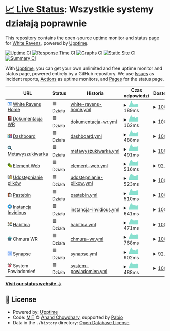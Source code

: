 # [📈 Live Status](https://status.wrservices.link): <!--live status--> **Wszystkie systemy działają poprawnie**

This repository contains the open-source uptime monitor and status page for [White Ravens](https://whiteravens.net), powered by [Upptime](https://github.com/upptime/upptime).

[![Uptime CI](https://github.com/whiteravens20/status.wrservices.link/workflows/Uptime%20CI/badge.svg)](https://github.com/whiteravens20/status.wrservices.link/actions?query=workflow%3A%22Uptime+CI%22)
[![Response Time CI](https://github.com/whiteravens20/status.wrservices.link/workflows/Response%20Time%20CI/badge.svg)](https://github.com/whiteravens20/status.wrservices.link/actions?query=workflow%3A%22Response+Time+CI%22)
[![Graphs CI](https://github.com/whiteravens20/status.wrservices.link/workflows/Graphs%20CI/badge.svg)](https://github.com/whiteravens20/status.wrservices.link/actions?query=workflow%3A%22Graphs+CI%22)
[![Static Site CI](https://github.com/whiteravens20/status.wrservices.link/workflows/Static%20Site%20CI/badge.svg)](https://github.com/whiteravens20/status.wrservices.link/actions?query=workflow%3A%22Static+Site+CI%22)
[![Summary CI](https://github.com/whiteravens20/status.wrservices.link/workflows/Summary%20CI/badge.svg)](https://github.com/whiteravens20/status.wrservices.link/actions?query=workflow%3A%22Summary+CI%22)

With [Upptime](https://upptime.js.org), you can get your own unlimited and free uptime monitor and status page, powered entirely by a GitHub repository. We use [Issues](https://github.com/whiteravens20/status.wrservices.link/issues) as incident reports, [Actions](https://github.com/whiteravens20/status.wrservices.link/actions) as uptime monitors, and [Pages](https://status.wrservices.link) for the status page.

<!--start: status pages-->
<!-- This summary is generated by Upptime (https://github.com/upptime/upptime) -->
<!-- Do not edit this manually, your changes will be overwritten -->
<!-- prettier-ignore -->
| URL | Status | Historia | Czas odpowiedzi | Dostępność |
| --- | ------ | ------- | ------------- | ------ |
| <img alt="" src="https://raw.githubusercontent.com/whiteravens20/services-images/refs/heads/main/full-assets/homepage/favicon-96x96.png" height="13"> [White Ravens Home](https://whiteravens.net) | 🟩 Działa | [white-ravens-home.yml](https://github.com/whiteravens20/status.wrservices.link/commits/HEAD/history/white-ravens-home.yml) | <details><summary><img alt="Wykres czasu odpowiedzi" src="./graphs/white-ravens-home/response-time-week.png" height="20"> 189ms</summary><br><a href="https://status.wrservices.link/history/white-ravens-home"><img alt="Czas odpowiedzi 201" src="https://img.shields.io/endpoint?url=https%3A%2F%2Fraw.githubusercontent.com%2Fwhiteravens20%2Fstatus.wrservices.link%2FHEAD%2Fapi%2Fwhite-ravens-home%2Fresponse-time.json"></a><br><a href="https://status.wrservices.link/history/white-ravens-home"><img alt="Czas odpowiedzi (24h) 144" src="https://img.shields.io/endpoint?url=https%3A%2F%2Fraw.githubusercontent.com%2Fwhiteravens20%2Fstatus.wrservices.link%2FHEAD%2Fapi%2Fwhite-ravens-home%2Fresponse-time-day.json"></a><br><a href="https://status.wrservices.link/history/white-ravens-home"><img alt="Czas odpowiedzi (7 dni) 189" src="https://img.shields.io/endpoint?url=https%3A%2F%2Fraw.githubusercontent.com%2Fwhiteravens20%2Fstatus.wrservices.link%2FHEAD%2Fapi%2Fwhite-ravens-home%2Fresponse-time-week.json"></a><br><a href="https://status.wrservices.link/history/white-ravens-home"><img alt="Czas odpowiedzi (30 dni) 186" src="https://img.shields.io/endpoint?url=https%3A%2F%2Fraw.githubusercontent.com%2Fwhiteravens20%2Fstatus.wrservices.link%2FHEAD%2Fapi%2Fwhite-ravens-home%2Fresponse-time-month.json"></a><br><a href="https://status.wrservices.link/history/white-ravens-home"><img alt="Czas odpowiedzi (1 rok) 201" src="https://img.shields.io/endpoint?url=https%3A%2F%2Fraw.githubusercontent.com%2Fwhiteravens20%2Fstatus.wrservices.link%2FHEAD%2Fapi%2Fwhite-ravens-home%2Fresponse-time-year.json"></a></details> | <details><summary><a href="https://status.wrservices.link/history/white-ravens-home">100.00%</a></summary><a href="https://status.wrservices.link/history/white-ravens-home"><img alt="Dostępność 100.00%" src="https://img.shields.io/endpoint?url=https%3A%2F%2Fraw.githubusercontent.com%2Fwhiteravens20%2Fstatus.wrservices.link%2FHEAD%2Fapi%2Fwhite-ravens-home%2Fuptime.json"></a><br><a href="https://status.wrservices.link/history/white-ravens-home"><img alt="Dostępność (24h) 100.00%" src="https://img.shields.io/endpoint?url=https%3A%2F%2Fraw.githubusercontent.com%2Fwhiteravens20%2Fstatus.wrservices.link%2FHEAD%2Fapi%2Fwhite-ravens-home%2Fuptime-day.json"></a><br><a href="https://status.wrservices.link/history/white-ravens-home"><img alt="Dostępność (7 dni) 100.00%" src="https://img.shields.io/endpoint?url=https%3A%2F%2Fraw.githubusercontent.com%2Fwhiteravens20%2Fstatus.wrservices.link%2FHEAD%2Fapi%2Fwhite-ravens-home%2Fuptime-week.json"></a><br><a href="https://status.wrservices.link/history/white-ravens-home"><img alt="Dostępność (30 dni) 100.00%" src="https://img.shields.io/endpoint?url=https%3A%2F%2Fraw.githubusercontent.com%2Fwhiteravens20%2Fstatus.wrservices.link%2FHEAD%2Fapi%2Fwhite-ravens-home%2Fuptime-month.json"></a><br><a href="https://status.wrservices.link/history/white-ravens-home"><img alt="Dostępność (1 rok) 100.00%" src="https://img.shields.io/endpoint?url=https%3A%2F%2Fraw.githubusercontent.com%2Fwhiteravens20%2Fstatus.wrservices.link%2FHEAD%2Fapi%2Fwhite-ravens-home%2Fuptime-year.json"></a></details>
| <img alt="" src="https://raw.githubusercontent.com/whiteravens20/services-images/refs/heads/main/full-assets/documentation/favicon-96x96.png" height="13"> [Dokumentacja WR](https://wrservices.link) | 🟩 Działa | [dokumentacja-wr.yml](https://github.com/whiteravens20/status.wrservices.link/commits/HEAD/history/dokumentacja-wr.yml) | <details><summary><img alt="Wykres czasu odpowiedzi" src="./graphs/dokumentacja-wr/response-time-week.png" height="20"> 162ms</summary><br><a href="https://status.wrservices.link/history/dokumentacja-wr"><img alt="Czas odpowiedzi 178" src="https://img.shields.io/endpoint?url=https%3A%2F%2Fraw.githubusercontent.com%2Fwhiteravens20%2Fstatus.wrservices.link%2FHEAD%2Fapi%2Fdokumentacja-wr%2Fresponse-time.json"></a><br><a href="https://status.wrservices.link/history/dokumentacja-wr"><img alt="Czas odpowiedzi (24h) 146" src="https://img.shields.io/endpoint?url=https%3A%2F%2Fraw.githubusercontent.com%2Fwhiteravens20%2Fstatus.wrservices.link%2FHEAD%2Fapi%2Fdokumentacja-wr%2Fresponse-time-day.json"></a><br><a href="https://status.wrservices.link/history/dokumentacja-wr"><img alt="Czas odpowiedzi (7 dni) 162" src="https://img.shields.io/endpoint?url=https%3A%2F%2Fraw.githubusercontent.com%2Fwhiteravens20%2Fstatus.wrservices.link%2FHEAD%2Fapi%2Fdokumentacja-wr%2Fresponse-time-week.json"></a><br><a href="https://status.wrservices.link/history/dokumentacja-wr"><img alt="Czas odpowiedzi (30 dni) 184" src="https://img.shields.io/endpoint?url=https%3A%2F%2Fraw.githubusercontent.com%2Fwhiteravens20%2Fstatus.wrservices.link%2FHEAD%2Fapi%2Fdokumentacja-wr%2Fresponse-time-month.json"></a><br><a href="https://status.wrservices.link/history/dokumentacja-wr"><img alt="Czas odpowiedzi (1 rok) 178" src="https://img.shields.io/endpoint?url=https%3A%2F%2Fraw.githubusercontent.com%2Fwhiteravens20%2Fstatus.wrservices.link%2FHEAD%2Fapi%2Fdokumentacja-wr%2Fresponse-time-year.json"></a></details> | <details><summary><a href="https://status.wrservices.link/history/dokumentacja-wr">100.00%</a></summary><a href="https://status.wrservices.link/history/dokumentacja-wr"><img alt="Dostępność 99.88%" src="https://img.shields.io/endpoint?url=https%3A%2F%2Fraw.githubusercontent.com%2Fwhiteravens20%2Fstatus.wrservices.link%2FHEAD%2Fapi%2Fdokumentacja-wr%2Fuptime.json"></a><br><a href="https://status.wrservices.link/history/dokumentacja-wr"><img alt="Dostępność (24h) 100.00%" src="https://img.shields.io/endpoint?url=https%3A%2F%2Fraw.githubusercontent.com%2Fwhiteravens20%2Fstatus.wrservices.link%2FHEAD%2Fapi%2Fdokumentacja-wr%2Fuptime-day.json"></a><br><a href="https://status.wrservices.link/history/dokumentacja-wr"><img alt="Dostępność (7 dni) 100.00%" src="https://img.shields.io/endpoint?url=https%3A%2F%2Fraw.githubusercontent.com%2Fwhiteravens20%2Fstatus.wrservices.link%2FHEAD%2Fapi%2Fdokumentacja-wr%2Fuptime-week.json"></a><br><a href="https://status.wrservices.link/history/dokumentacja-wr"><img alt="Dostępność (30 dni) 100.00%" src="https://img.shields.io/endpoint?url=https%3A%2F%2Fraw.githubusercontent.com%2Fwhiteravens20%2Fstatus.wrservices.link%2FHEAD%2Fapi%2Fdokumentacja-wr%2Fuptime-month.json"></a><br><a href="https://status.wrservices.link/history/dokumentacja-wr"><img alt="Dostępność (1 rok) 99.88%" src="https://img.shields.io/endpoint?url=https%3A%2F%2Fraw.githubusercontent.com%2Fwhiteravens20%2Fstatus.wrservices.link%2FHEAD%2Fapi%2Fdokumentacja-wr%2Fuptime-year.json"></a></details>
| <img alt="" src="https://raw.githubusercontent.com/whiteravens20/services-images/refs/heads/main/full-assets/dashboard/favicon-96x96.png" height="13"> [Dashboard](https://home.wrservices.link) | 🟩 Działa | [dashboard.yml](https://github.com/whiteravens20/status.wrservices.link/commits/HEAD/history/dashboard.yml) | <details><summary><img alt="Wykres czasu odpowiedzi" src="./graphs/dashboard/response-time-week.png" height="20"> 488ms</summary><br><a href="https://status.wrservices.link/history/dashboard"><img alt="Czas odpowiedzi 606" src="https://img.shields.io/endpoint?url=https%3A%2F%2Fraw.githubusercontent.com%2Fwhiteravens20%2Fstatus.wrservices.link%2FHEAD%2Fapi%2Fdashboard%2Fresponse-time.json"></a><br><a href="https://status.wrservices.link/history/dashboard"><img alt="Czas odpowiedzi (24h) 508" src="https://img.shields.io/endpoint?url=https%3A%2F%2Fraw.githubusercontent.com%2Fwhiteravens20%2Fstatus.wrservices.link%2FHEAD%2Fapi%2Fdashboard%2Fresponse-time-day.json"></a><br><a href="https://status.wrservices.link/history/dashboard"><img alt="Czas odpowiedzi (7 dni) 488" src="https://img.shields.io/endpoint?url=https%3A%2F%2Fraw.githubusercontent.com%2Fwhiteravens20%2Fstatus.wrservices.link%2FHEAD%2Fapi%2Fdashboard%2Fresponse-time-week.json"></a><br><a href="https://status.wrservices.link/history/dashboard"><img alt="Czas odpowiedzi (30 dni) 509" src="https://img.shields.io/endpoint?url=https%3A%2F%2Fraw.githubusercontent.com%2Fwhiteravens20%2Fstatus.wrservices.link%2FHEAD%2Fapi%2Fdashboard%2Fresponse-time-month.json"></a><br><a href="https://status.wrservices.link/history/dashboard"><img alt="Czas odpowiedzi (1 rok) 606" src="https://img.shields.io/endpoint?url=https%3A%2F%2Fraw.githubusercontent.com%2Fwhiteravens20%2Fstatus.wrservices.link%2FHEAD%2Fapi%2Fdashboard%2Fresponse-time-year.json"></a></details> | <details><summary><a href="https://status.wrservices.link/history/dashboard">100.00%</a></summary><a href="https://status.wrservices.link/history/dashboard"><img alt="Dostępność 99.88%" src="https://img.shields.io/endpoint?url=https%3A%2F%2Fraw.githubusercontent.com%2Fwhiteravens20%2Fstatus.wrservices.link%2FHEAD%2Fapi%2Fdashboard%2Fuptime.json"></a><br><a href="https://status.wrservices.link/history/dashboard"><img alt="Dostępność (24h) 100.00%" src="https://img.shields.io/endpoint?url=https%3A%2F%2Fraw.githubusercontent.com%2Fwhiteravens20%2Fstatus.wrservices.link%2FHEAD%2Fapi%2Fdashboard%2Fuptime-day.json"></a><br><a href="https://status.wrservices.link/history/dashboard"><img alt="Dostępność (7 dni) 100.00%" src="https://img.shields.io/endpoint?url=https%3A%2F%2Fraw.githubusercontent.com%2Fwhiteravens20%2Fstatus.wrservices.link%2FHEAD%2Fapi%2Fdashboard%2Fuptime-week.json"></a><br><a href="https://status.wrservices.link/history/dashboard"><img alt="Dostępność (30 dni) 100.00%" src="https://img.shields.io/endpoint?url=https%3A%2F%2Fraw.githubusercontent.com%2Fwhiteravens20%2Fstatus.wrservices.link%2FHEAD%2Fapi%2Fdashboard%2Fuptime-month.json"></a><br><a href="https://status.wrservices.link/history/dashboard"><img alt="Dostępność (1 rok) 99.88%" src="https://img.shields.io/endpoint?url=https%3A%2F%2Fraw.githubusercontent.com%2Fwhiteravens20%2Fstatus.wrservices.link%2FHEAD%2Fapi%2Fdashboard%2Fuptime-year.json"></a></details>
| <img alt="" src="https://raw.githubusercontent.com/whiteravens20/services-images/refs/heads/main/full-assets/search/favicon-96x96.png" height="13"> [Metawyszukiwarka](https://search.whiteravens.net) | 🟩 Działa | [metawyszukiwarka.yml](https://github.com/whiteravens20/status.wrservices.link/commits/HEAD/history/metawyszukiwarka.yml) | <details><summary><img alt="Wykres czasu odpowiedzi" src="./graphs/metawyszukiwarka/response-time-week.png" height="20"> 491ms</summary><br><a href="https://status.wrservices.link/history/metawyszukiwarka"><img alt="Czas odpowiedzi 498" src="https://img.shields.io/endpoint?url=https%3A%2F%2Fraw.githubusercontent.com%2Fwhiteravens20%2Fstatus.wrservices.link%2FHEAD%2Fapi%2Fmetawyszukiwarka%2Fresponse-time.json"></a><br><a href="https://status.wrservices.link/history/metawyszukiwarka"><img alt="Czas odpowiedzi (24h) 525" src="https://img.shields.io/endpoint?url=https%3A%2F%2Fraw.githubusercontent.com%2Fwhiteravens20%2Fstatus.wrservices.link%2FHEAD%2Fapi%2Fmetawyszukiwarka%2Fresponse-time-day.json"></a><br><a href="https://status.wrservices.link/history/metawyszukiwarka"><img alt="Czas odpowiedzi (7 dni) 491" src="https://img.shields.io/endpoint?url=https%3A%2F%2Fraw.githubusercontent.com%2Fwhiteravens20%2Fstatus.wrservices.link%2FHEAD%2Fapi%2Fmetawyszukiwarka%2Fresponse-time-week.json"></a><br><a href="https://status.wrservices.link/history/metawyszukiwarka"><img alt="Czas odpowiedzi (30 dni) 506" src="https://img.shields.io/endpoint?url=https%3A%2F%2Fraw.githubusercontent.com%2Fwhiteravens20%2Fstatus.wrservices.link%2FHEAD%2Fapi%2Fmetawyszukiwarka%2Fresponse-time-month.json"></a><br><a href="https://status.wrservices.link/history/metawyszukiwarka"><img alt="Czas odpowiedzi (1 rok) 498" src="https://img.shields.io/endpoint?url=https%3A%2F%2Fraw.githubusercontent.com%2Fwhiteravens20%2Fstatus.wrservices.link%2FHEAD%2Fapi%2Fmetawyszukiwarka%2Fresponse-time-year.json"></a></details> | <details><summary><a href="https://status.wrservices.link/history/metawyszukiwarka">100.00%</a></summary><a href="https://status.wrservices.link/history/metawyszukiwarka"><img alt="Dostępność 99.64%" src="https://img.shields.io/endpoint?url=https%3A%2F%2Fraw.githubusercontent.com%2Fwhiteravens20%2Fstatus.wrservices.link%2FHEAD%2Fapi%2Fmetawyszukiwarka%2Fuptime.json"></a><br><a href="https://status.wrservices.link/history/metawyszukiwarka"><img alt="Dostępność (24h) 100.00%" src="https://img.shields.io/endpoint?url=https%3A%2F%2Fraw.githubusercontent.com%2Fwhiteravens20%2Fstatus.wrservices.link%2FHEAD%2Fapi%2Fmetawyszukiwarka%2Fuptime-day.json"></a><br><a href="https://status.wrservices.link/history/metawyszukiwarka"><img alt="Dostępność (7 dni) 100.00%" src="https://img.shields.io/endpoint?url=https%3A%2F%2Fraw.githubusercontent.com%2Fwhiteravens20%2Fstatus.wrservices.link%2FHEAD%2Fapi%2Fmetawyszukiwarka%2Fuptime-week.json"></a><br><a href="https://status.wrservices.link/history/metawyszukiwarka"><img alt="Dostępność (30 dni) 100.00%" src="https://img.shields.io/endpoint?url=https%3A%2F%2Fraw.githubusercontent.com%2Fwhiteravens20%2Fstatus.wrservices.link%2FHEAD%2Fapi%2Fmetawyszukiwarka%2Fuptime-month.json"></a><br><a href="https://status.wrservices.link/history/metawyszukiwarka"><img alt="Dostępność (1 rok) 99.64%" src="https://img.shields.io/endpoint?url=https%3A%2F%2Fraw.githubusercontent.com%2Fwhiteravens20%2Fstatus.wrservices.link%2FHEAD%2Fapi%2Fmetawyszukiwarka%2Fuptime-year.json"></a></details>
| <img alt="" src="https://raw.githubusercontent.com/whiteravens20/services-images/refs/heads/main/full-assets/element/favicon-96x96.png" height="13"> [Element Web](https://chat.wrservices.link) | 🟩 Działa | [element-web.yml](https://github.com/whiteravens20/status.wrservices.link/commits/HEAD/history/element-web.yml) | <details><summary><img alt="Wykres czasu odpowiedzi" src="./graphs/element-web/response-time-week.png" height="20"> 516ms</summary><br><a href="https://status.wrservices.link/history/element-web"><img alt="Czas odpowiedzi 668" src="https://img.shields.io/endpoint?url=https%3A%2F%2Fraw.githubusercontent.com%2Fwhiteravens20%2Fstatus.wrservices.link%2FHEAD%2Fapi%2Felement-web%2Fresponse-time.json"></a><br><a href="https://status.wrservices.link/history/element-web"><img alt="Czas odpowiedzi (24h) 539" src="https://img.shields.io/endpoint?url=https%3A%2F%2Fraw.githubusercontent.com%2Fwhiteravens20%2Fstatus.wrservices.link%2FHEAD%2Fapi%2Felement-web%2Fresponse-time-day.json"></a><br><a href="https://status.wrservices.link/history/element-web"><img alt="Czas odpowiedzi (7 dni) 516" src="https://img.shields.io/endpoint?url=https%3A%2F%2Fraw.githubusercontent.com%2Fwhiteravens20%2Fstatus.wrservices.link%2FHEAD%2Fapi%2Felement-web%2Fresponse-time-week.json"></a><br><a href="https://status.wrservices.link/history/element-web"><img alt="Czas odpowiedzi (30 dni) 501" src="https://img.shields.io/endpoint?url=https%3A%2F%2Fraw.githubusercontent.com%2Fwhiteravens20%2Fstatus.wrservices.link%2FHEAD%2Fapi%2Felement-web%2Fresponse-time-month.json"></a><br><a href="https://status.wrservices.link/history/element-web"><img alt="Czas odpowiedzi (1 rok) 668" src="https://img.shields.io/endpoint?url=https%3A%2F%2Fraw.githubusercontent.com%2Fwhiteravens20%2Fstatus.wrservices.link%2FHEAD%2Fapi%2Felement-web%2Fresponse-time-year.json"></a></details> | <details><summary><a href="https://status.wrservices.link/history/element-web">92.36%</a></summary><a href="https://status.wrservices.link/history/element-web"><img alt="Dostępność 95.71%" src="https://img.shields.io/endpoint?url=https%3A%2F%2Fraw.githubusercontent.com%2Fwhiteravens20%2Fstatus.wrservices.link%2FHEAD%2Fapi%2Felement-web%2Fuptime.json"></a><br><a href="https://status.wrservices.link/history/element-web"><img alt="Dostępność (24h) 46.50%" src="https://img.shields.io/endpoint?url=https%3A%2F%2Fraw.githubusercontent.com%2Fwhiteravens20%2Fstatus.wrservices.link%2FHEAD%2Fapi%2Felement-web%2Fuptime-day.json"></a><br><a href="https://status.wrservices.link/history/element-web"><img alt="Dostępność (7 dni) 92.36%" src="https://img.shields.io/endpoint?url=https%3A%2F%2Fraw.githubusercontent.com%2Fwhiteravens20%2Fstatus.wrservices.link%2FHEAD%2Fapi%2Felement-web%2Fuptime-week.json"></a><br><a href="https://status.wrservices.link/history/element-web"><img alt="Dostępność (30 dni) 84.98%" src="https://img.shields.io/endpoint?url=https%3A%2F%2Fraw.githubusercontent.com%2Fwhiteravens20%2Fstatus.wrservices.link%2FHEAD%2Fapi%2Felement-web%2Fuptime-month.json"></a><br><a href="https://status.wrservices.link/history/element-web"><img alt="Dostępność (1 rok) 95.71%" src="https://img.shields.io/endpoint?url=https%3A%2F%2Fraw.githubusercontent.com%2Fwhiteravens20%2Fstatus.wrservices.link%2FHEAD%2Fapi%2Felement-web%2Fuptime-year.json"></a></details>
| <img alt="" src="https://raw.githubusercontent.com/whiteravens20/services-images/refs/heads/main/full-assets/fileshare/favicon-96x96.png" height="13"> [Udostępnianie plików](https://fileshare.wrservices.link) | 🟩 Działa | [udostepnianie-plikow.yml](https://github.com/whiteravens20/status.wrservices.link/commits/HEAD/history/udostepnianie-plikow.yml) | <details><summary><img alt="Wykres czasu odpowiedzi" src="./graphs/udostepnianie-plikow/response-time-week.png" height="20"> 523ms</summary><br><a href="https://status.wrservices.link/history/udostepnianie-plikow"><img alt="Czas odpowiedzi 506" src="https://img.shields.io/endpoint?url=https%3A%2F%2Fraw.githubusercontent.com%2Fwhiteravens20%2Fstatus.wrservices.link%2FHEAD%2Fapi%2Fudostepnianie-plikow%2Fresponse-time.json"></a><br><a href="https://status.wrservices.link/history/udostepnianie-plikow"><img alt="Czas odpowiedzi (24h) 538" src="https://img.shields.io/endpoint?url=https%3A%2F%2Fraw.githubusercontent.com%2Fwhiteravens20%2Fstatus.wrservices.link%2FHEAD%2Fapi%2Fudostepnianie-plikow%2Fresponse-time-day.json"></a><br><a href="https://status.wrservices.link/history/udostepnianie-plikow"><img alt="Czas odpowiedzi (7 dni) 523" src="https://img.shields.io/endpoint?url=https%3A%2F%2Fraw.githubusercontent.com%2Fwhiteravens20%2Fstatus.wrservices.link%2FHEAD%2Fapi%2Fudostepnianie-plikow%2Fresponse-time-week.json"></a><br><a href="https://status.wrservices.link/history/udostepnianie-plikow"><img alt="Czas odpowiedzi (30 dni) 524" src="https://img.shields.io/endpoint?url=https%3A%2F%2Fraw.githubusercontent.com%2Fwhiteravens20%2Fstatus.wrservices.link%2FHEAD%2Fapi%2Fudostepnianie-plikow%2Fresponse-time-month.json"></a><br><a href="https://status.wrservices.link/history/udostepnianie-plikow"><img alt="Czas odpowiedzi (1 rok) 506" src="https://img.shields.io/endpoint?url=https%3A%2F%2Fraw.githubusercontent.com%2Fwhiteravens20%2Fstatus.wrservices.link%2FHEAD%2Fapi%2Fudostepnianie-plikow%2Fresponse-time-year.json"></a></details> | <details><summary><a href="https://status.wrservices.link/history/udostepnianie-plikow">100.00%</a></summary><a href="https://status.wrservices.link/history/udostepnianie-plikow"><img alt="Dostępność 99.87%" src="https://img.shields.io/endpoint?url=https%3A%2F%2Fraw.githubusercontent.com%2Fwhiteravens20%2Fstatus.wrservices.link%2FHEAD%2Fapi%2Fudostepnianie-plikow%2Fuptime.json"></a><br><a href="https://status.wrservices.link/history/udostepnianie-plikow"><img alt="Dostępność (24h) 100.00%" src="https://img.shields.io/endpoint?url=https%3A%2F%2Fraw.githubusercontent.com%2Fwhiteravens20%2Fstatus.wrservices.link%2FHEAD%2Fapi%2Fudostepnianie-plikow%2Fuptime-day.json"></a><br><a href="https://status.wrservices.link/history/udostepnianie-plikow"><img alt="Dostępność (7 dni) 100.00%" src="https://img.shields.io/endpoint?url=https%3A%2F%2Fraw.githubusercontent.com%2Fwhiteravens20%2Fstatus.wrservices.link%2FHEAD%2Fapi%2Fudostepnianie-plikow%2Fuptime-week.json"></a><br><a href="https://status.wrservices.link/history/udostepnianie-plikow"><img alt="Dostępność (30 dni) 100.00%" src="https://img.shields.io/endpoint?url=https%3A%2F%2Fraw.githubusercontent.com%2Fwhiteravens20%2Fstatus.wrservices.link%2FHEAD%2Fapi%2Fudostepnianie-plikow%2Fuptime-month.json"></a><br><a href="https://status.wrservices.link/history/udostepnianie-plikow"><img alt="Dostępność (1 rok) 99.87%" src="https://img.shields.io/endpoint?url=https%3A%2F%2Fraw.githubusercontent.com%2Fwhiteravens20%2Fstatus.wrservices.link%2FHEAD%2Fapi%2Fudostepnianie-plikow%2Fuptime-year.json"></a></details>
| <img alt="" src="https://raw.githubusercontent.com/whiteravens20/services-images/refs/heads/main/full-assets/pastebin/favicon-96x96.png" height="13"> [Pastebin](https://pastebin.wrservices.link) | 🟩 Działa | [pastebin.yml](https://github.com/whiteravens20/status.wrservices.link/commits/HEAD/history/pastebin.yml) | <details><summary><img alt="Wykres czasu odpowiedzi" src="./graphs/pastebin/response-time-week.png" height="20"> 510ms</summary><br><a href="https://status.wrservices.link/history/pastebin"><img alt="Czas odpowiedzi 497" src="https://img.shields.io/endpoint?url=https%3A%2F%2Fraw.githubusercontent.com%2Fwhiteravens20%2Fstatus.wrservices.link%2FHEAD%2Fapi%2Fpastebin%2Fresponse-time.json"></a><br><a href="https://status.wrservices.link/history/pastebin"><img alt="Czas odpowiedzi (24h) 523" src="https://img.shields.io/endpoint?url=https%3A%2F%2Fraw.githubusercontent.com%2Fwhiteravens20%2Fstatus.wrservices.link%2FHEAD%2Fapi%2Fpastebin%2Fresponse-time-day.json"></a><br><a href="https://status.wrservices.link/history/pastebin"><img alt="Czas odpowiedzi (7 dni) 510" src="https://img.shields.io/endpoint?url=https%3A%2F%2Fraw.githubusercontent.com%2Fwhiteravens20%2Fstatus.wrservices.link%2FHEAD%2Fapi%2Fpastebin%2Fresponse-time-week.json"></a><br><a href="https://status.wrservices.link/history/pastebin"><img alt="Czas odpowiedzi (30 dni) 507" src="https://img.shields.io/endpoint?url=https%3A%2F%2Fraw.githubusercontent.com%2Fwhiteravens20%2Fstatus.wrservices.link%2FHEAD%2Fapi%2Fpastebin%2Fresponse-time-month.json"></a><br><a href="https://status.wrservices.link/history/pastebin"><img alt="Czas odpowiedzi (1 rok) 497" src="https://img.shields.io/endpoint?url=https%3A%2F%2Fraw.githubusercontent.com%2Fwhiteravens20%2Fstatus.wrservices.link%2FHEAD%2Fapi%2Fpastebin%2Fresponse-time-year.json"></a></details> | <details><summary><a href="https://status.wrservices.link/history/pastebin">100.00%</a></summary><a href="https://status.wrservices.link/history/pastebin"><img alt="Dostępność 99.86%" src="https://img.shields.io/endpoint?url=https%3A%2F%2Fraw.githubusercontent.com%2Fwhiteravens20%2Fstatus.wrservices.link%2FHEAD%2Fapi%2Fpastebin%2Fuptime.json"></a><br><a href="https://status.wrservices.link/history/pastebin"><img alt="Dostępność (24h) 100.00%" src="https://img.shields.io/endpoint?url=https%3A%2F%2Fraw.githubusercontent.com%2Fwhiteravens20%2Fstatus.wrservices.link%2FHEAD%2Fapi%2Fpastebin%2Fuptime-day.json"></a><br><a href="https://status.wrservices.link/history/pastebin"><img alt="Dostępność (7 dni) 100.00%" src="https://img.shields.io/endpoint?url=https%3A%2F%2Fraw.githubusercontent.com%2Fwhiteravens20%2Fstatus.wrservices.link%2FHEAD%2Fapi%2Fpastebin%2Fuptime-week.json"></a><br><a href="https://status.wrservices.link/history/pastebin"><img alt="Dostępność (30 dni) 100.00%" src="https://img.shields.io/endpoint?url=https%3A%2F%2Fraw.githubusercontent.com%2Fwhiteravens20%2Fstatus.wrservices.link%2FHEAD%2Fapi%2Fpastebin%2Fuptime-month.json"></a><br><a href="https://status.wrservices.link/history/pastebin"><img alt="Dostępność (1 rok) 99.86%" src="https://img.shields.io/endpoint?url=https%3A%2F%2Fraw.githubusercontent.com%2Fwhiteravens20%2Fstatus.wrservices.link%2FHEAD%2Fapi%2Fpastebin%2Fuptime-year.json"></a></details>
| <img alt="" src="https://raw.githubusercontent.com/whiteravens20/services-images/refs/heads/main/full-assets/invid/favicon-96x96.png" height="13"> [Instancja Invidious](https://invid.wrservices.link) | 🟩 Działa | [instancja-invidious.yml](https://github.com/whiteravens20/status.wrservices.link/commits/HEAD/history/instancja-invidious.yml) | <details><summary><img alt="Wykres czasu odpowiedzi" src="./graphs/instancja-invidious/response-time-week.png" height="20"> 641ms</summary><br><a href="https://status.wrservices.link/history/instancja-invidious"><img alt="Czas odpowiedzi 682" src="https://img.shields.io/endpoint?url=https%3A%2F%2Fraw.githubusercontent.com%2Fwhiteravens20%2Fstatus.wrservices.link%2FHEAD%2Fapi%2Finstancja-invidious%2Fresponse-time.json"></a><br><a href="https://status.wrservices.link/history/instancja-invidious"><img alt="Czas odpowiedzi (24h) 640" src="https://img.shields.io/endpoint?url=https%3A%2F%2Fraw.githubusercontent.com%2Fwhiteravens20%2Fstatus.wrservices.link%2FHEAD%2Fapi%2Finstancja-invidious%2Fresponse-time-day.json"></a><br><a href="https://status.wrservices.link/history/instancja-invidious"><img alt="Czas odpowiedzi (7 dni) 641" src="https://img.shields.io/endpoint?url=https%3A%2F%2Fraw.githubusercontent.com%2Fwhiteravens20%2Fstatus.wrservices.link%2FHEAD%2Fapi%2Finstancja-invidious%2Fresponse-time-week.json"></a><br><a href="https://status.wrservices.link/history/instancja-invidious"><img alt="Czas odpowiedzi (30 dni) 670" src="https://img.shields.io/endpoint?url=https%3A%2F%2Fraw.githubusercontent.com%2Fwhiteravens20%2Fstatus.wrservices.link%2FHEAD%2Fapi%2Finstancja-invidious%2Fresponse-time-month.json"></a><br><a href="https://status.wrservices.link/history/instancja-invidious"><img alt="Czas odpowiedzi (1 rok) 682" src="https://img.shields.io/endpoint?url=https%3A%2F%2Fraw.githubusercontent.com%2Fwhiteravens20%2Fstatus.wrservices.link%2FHEAD%2Fapi%2Finstancja-invidious%2Fresponse-time-year.json"></a></details> | <details><summary><a href="https://status.wrservices.link/history/instancja-invidious">100.00%</a></summary><a href="https://status.wrservices.link/history/instancja-invidious"><img alt="Dostępność 99.56%" src="https://img.shields.io/endpoint?url=https%3A%2F%2Fraw.githubusercontent.com%2Fwhiteravens20%2Fstatus.wrservices.link%2FHEAD%2Fapi%2Finstancja-invidious%2Fuptime.json"></a><br><a href="https://status.wrservices.link/history/instancja-invidious"><img alt="Dostępność (24h) 100.00%" src="https://img.shields.io/endpoint?url=https%3A%2F%2Fraw.githubusercontent.com%2Fwhiteravens20%2Fstatus.wrservices.link%2FHEAD%2Fapi%2Finstancja-invidious%2Fuptime-day.json"></a><br><a href="https://status.wrservices.link/history/instancja-invidious"><img alt="Dostępność (7 dni) 100.00%" src="https://img.shields.io/endpoint?url=https%3A%2F%2Fraw.githubusercontent.com%2Fwhiteravens20%2Fstatus.wrservices.link%2FHEAD%2Fapi%2Finstancja-invidious%2Fuptime-week.json"></a><br><a href="https://status.wrservices.link/history/instancja-invidious"><img alt="Dostępność (30 dni) 100.00%" src="https://img.shields.io/endpoint?url=https%3A%2F%2Fraw.githubusercontent.com%2Fwhiteravens20%2Fstatus.wrservices.link%2FHEAD%2Fapi%2Finstancja-invidious%2Fuptime-month.json"></a><br><a href="https://status.wrservices.link/history/instancja-invidious"><img alt="Dostępność (1 rok) 99.56%" src="https://img.shields.io/endpoint?url=https%3A%2F%2Fraw.githubusercontent.com%2Fwhiteravens20%2Fstatus.wrservices.link%2FHEAD%2Fapi%2Finstancja-invidious%2Fuptime-year.json"></a></details>
| <img alt="" src="https://raw.githubusercontent.com/whiteravens20/services-images/refs/heads/main/full-assets/habitica/favicon-96x96.png" height="13"> [Habitica](https://habitica.wrservices.link) | 🟩 Działa | [habitica.yml](https://github.com/whiteravens20/status.wrservices.link/commits/HEAD/history/habitica.yml) | <details><summary><img alt="Wykres czasu odpowiedzi" src="./graphs/habitica/response-time-week.png" height="20"> 471ms</summary><br><a href="https://status.wrservices.link/history/habitica"><img alt="Czas odpowiedzi 471" src="https://img.shields.io/endpoint?url=https%3A%2F%2Fraw.githubusercontent.com%2Fwhiteravens20%2Fstatus.wrservices.link%2FHEAD%2Fapi%2Fhabitica%2Fresponse-time.json"></a><br><a href="https://status.wrservices.link/history/habitica"><img alt="Czas odpowiedzi (24h) 471" src="https://img.shields.io/endpoint?url=https%3A%2F%2Fraw.githubusercontent.com%2Fwhiteravens20%2Fstatus.wrservices.link%2FHEAD%2Fapi%2Fhabitica%2Fresponse-time-day.json"></a><br><a href="https://status.wrservices.link/history/habitica"><img alt="Czas odpowiedzi (7 dni) 471" src="https://img.shields.io/endpoint?url=https%3A%2F%2Fraw.githubusercontent.com%2Fwhiteravens20%2Fstatus.wrservices.link%2FHEAD%2Fapi%2Fhabitica%2Fresponse-time-week.json"></a><br><a href="https://status.wrservices.link/history/habitica"><img alt="Czas odpowiedzi (30 dni) 486" src="https://img.shields.io/endpoint?url=https%3A%2F%2Fraw.githubusercontent.com%2Fwhiteravens20%2Fstatus.wrservices.link%2FHEAD%2Fapi%2Fhabitica%2Fresponse-time-month.json"></a><br><a href="https://status.wrservices.link/history/habitica"><img alt="Czas odpowiedzi (1 rok) 471" src="https://img.shields.io/endpoint?url=https%3A%2F%2Fraw.githubusercontent.com%2Fwhiteravens20%2Fstatus.wrservices.link%2FHEAD%2Fapi%2Fhabitica%2Fresponse-time-year.json"></a></details> | <details><summary><a href="https://status.wrservices.link/history/habitica">100.00%</a></summary><a href="https://status.wrservices.link/history/habitica"><img alt="Dostępność 100.00%" src="https://img.shields.io/endpoint?url=https%3A%2F%2Fraw.githubusercontent.com%2Fwhiteravens20%2Fstatus.wrservices.link%2FHEAD%2Fapi%2Fhabitica%2Fuptime.json"></a><br><a href="https://status.wrservices.link/history/habitica"><img alt="Dostępność (24h) 100.00%" src="https://img.shields.io/endpoint?url=https%3A%2F%2Fraw.githubusercontent.com%2Fwhiteravens20%2Fstatus.wrservices.link%2FHEAD%2Fapi%2Fhabitica%2Fuptime-day.json"></a><br><a href="https://status.wrservices.link/history/habitica"><img alt="Dostępność (7 dni) 100.00%" src="https://img.shields.io/endpoint?url=https%3A%2F%2Fraw.githubusercontent.com%2Fwhiteravens20%2Fstatus.wrservices.link%2FHEAD%2Fapi%2Fhabitica%2Fuptime-week.json"></a><br><a href="https://status.wrservices.link/history/habitica"><img alt="Dostępność (30 dni) 100.00%" src="https://img.shields.io/endpoint?url=https%3A%2F%2Fraw.githubusercontent.com%2Fwhiteravens20%2Fstatus.wrservices.link%2FHEAD%2Fapi%2Fhabitica%2Fuptime-month.json"></a><br><a href="https://status.wrservices.link/history/habitica"><img alt="Dostępność (1 rok) 100.00%" src="https://img.shields.io/endpoint?url=https%3A%2F%2Fraw.githubusercontent.com%2Fwhiteravens20%2Fstatus.wrservices.link%2FHEAD%2Fapi%2Fhabitica%2Fuptime-year.json"></a></details>
| <img alt="" src="https://raw.githubusercontent.com/whiteravens20/services-images/refs/heads/main/full-assets/cloud/favicon-96x96.png" height="13"> Chmura WR | 🟩 Działa | [chmura-wr.yml](https://github.com/whiteravens20/status.wrservices.link/commits/HEAD/history/chmura-wr.yml) | <details><summary><img alt="Wykres czasu odpowiedzi" src="./graphs/chmura-wr/response-time-week.png" height="20"> 768ms</summary><br><a href="https://status.wrservices.link/history/chmura-wr"><img alt="Czas odpowiedzi 702" src="https://img.shields.io/endpoint?url=https%3A%2F%2Fraw.githubusercontent.com%2Fwhiteravens20%2Fstatus.wrservices.link%2FHEAD%2Fapi%2Fchmura-wr%2Fresponse-time.json"></a><br><a href="https://status.wrservices.link/history/chmura-wr"><img alt="Czas odpowiedzi (24h) 720" src="https://img.shields.io/endpoint?url=https%3A%2F%2Fraw.githubusercontent.com%2Fwhiteravens20%2Fstatus.wrservices.link%2FHEAD%2Fapi%2Fchmura-wr%2Fresponse-time-day.json"></a><br><a href="https://status.wrservices.link/history/chmura-wr"><img alt="Czas odpowiedzi (7 dni) 768" src="https://img.shields.io/endpoint?url=https%3A%2F%2Fraw.githubusercontent.com%2Fwhiteravens20%2Fstatus.wrservices.link%2FHEAD%2Fapi%2Fchmura-wr%2Fresponse-time-week.json"></a><br><a href="https://status.wrservices.link/history/chmura-wr"><img alt="Czas odpowiedzi (30 dni) 770" src="https://img.shields.io/endpoint?url=https%3A%2F%2Fraw.githubusercontent.com%2Fwhiteravens20%2Fstatus.wrservices.link%2FHEAD%2Fapi%2Fchmura-wr%2Fresponse-time-month.json"></a><br><a href="https://status.wrservices.link/history/chmura-wr"><img alt="Czas odpowiedzi (1 rok) 702" src="https://img.shields.io/endpoint?url=https%3A%2F%2Fraw.githubusercontent.com%2Fwhiteravens20%2Fstatus.wrservices.link%2FHEAD%2Fapi%2Fchmura-wr%2Fresponse-time-year.json"></a></details> | <details><summary><a href="https://status.wrservices.link/history/chmura-wr">100.00%</a></summary><a href="https://status.wrservices.link/history/chmura-wr"><img alt="Dostępność 85.13%" src="https://img.shields.io/endpoint?url=https%3A%2F%2Fraw.githubusercontent.com%2Fwhiteravens20%2Fstatus.wrservices.link%2FHEAD%2Fapi%2Fchmura-wr%2Fuptime.json"></a><br><a href="https://status.wrservices.link/history/chmura-wr"><img alt="Dostępność (24h) 100.00%" src="https://img.shields.io/endpoint?url=https%3A%2F%2Fraw.githubusercontent.com%2Fwhiteravens20%2Fstatus.wrservices.link%2FHEAD%2Fapi%2Fchmura-wr%2Fuptime-day.json"></a><br><a href="https://status.wrservices.link/history/chmura-wr"><img alt="Dostępność (7 dni) 100.00%" src="https://img.shields.io/endpoint?url=https%3A%2F%2Fraw.githubusercontent.com%2Fwhiteravens20%2Fstatus.wrservices.link%2FHEAD%2Fapi%2Fchmura-wr%2Fuptime-week.json"></a><br><a href="https://status.wrservices.link/history/chmura-wr"><img alt="Dostępność (30 dni) 89.78%" src="https://img.shields.io/endpoint?url=https%3A%2F%2Fraw.githubusercontent.com%2Fwhiteravens20%2Fstatus.wrservices.link%2FHEAD%2Fapi%2Fchmura-wr%2Fuptime-month.json"></a><br><a href="https://status.wrservices.link/history/chmura-wr"><img alt="Dostępność (1 rok) 85.13%" src="https://img.shields.io/endpoint?url=https%3A%2F%2Fraw.githubusercontent.com%2Fwhiteravens20%2Fstatus.wrservices.link%2FHEAD%2Fapi%2Fchmura-wr%2Fuptime-year.json"></a></details>
| <img alt="" src="https://raw.githubusercontent.com/whiteravens20/services-images/refs/heads/main/full-assets/synapse/favicon-96x96.png" height="13"> Synapse | 🟩 Działa | [synapse.yml](https://github.com/whiteravens20/status.wrservices.link/commits/HEAD/history/synapse.yml) | <details><summary><img alt="Wykres czasu odpowiedzi" src="./graphs/synapse/response-time-week.png" height="20"> 902ms</summary><br><a href="https://status.wrservices.link/history/synapse"><img alt="Czas odpowiedzi 988" src="https://img.shields.io/endpoint?url=https%3A%2F%2Fraw.githubusercontent.com%2Fwhiteravens20%2Fstatus.wrservices.link%2FHEAD%2Fapi%2Fsynapse%2Fresponse-time.json"></a><br><a href="https://status.wrservices.link/history/synapse"><img alt="Czas odpowiedzi (24h) 773" src="https://img.shields.io/endpoint?url=https%3A%2F%2Fraw.githubusercontent.com%2Fwhiteravens20%2Fstatus.wrservices.link%2FHEAD%2Fapi%2Fsynapse%2Fresponse-time-day.json"></a><br><a href="https://status.wrservices.link/history/synapse"><img alt="Czas odpowiedzi (7 dni) 902" src="https://img.shields.io/endpoint?url=https%3A%2F%2Fraw.githubusercontent.com%2Fwhiteravens20%2Fstatus.wrservices.link%2FHEAD%2Fapi%2Fsynapse%2Fresponse-time-week.json"></a><br><a href="https://status.wrservices.link/history/synapse"><img alt="Czas odpowiedzi (30 dni) 858" src="https://img.shields.io/endpoint?url=https%3A%2F%2Fraw.githubusercontent.com%2Fwhiteravens20%2Fstatus.wrservices.link%2FHEAD%2Fapi%2Fsynapse%2Fresponse-time-month.json"></a><br><a href="https://status.wrservices.link/history/synapse"><img alt="Czas odpowiedzi (1 rok) 988" src="https://img.shields.io/endpoint?url=https%3A%2F%2Fraw.githubusercontent.com%2Fwhiteravens20%2Fstatus.wrservices.link%2FHEAD%2Fapi%2Fsynapse%2Fresponse-time-year.json"></a></details> | <details><summary><a href="https://status.wrservices.link/history/synapse">92.36%</a></summary><a href="https://status.wrservices.link/history/synapse"><img alt="Dostępność 95.71%" src="https://img.shields.io/endpoint?url=https%3A%2F%2Fraw.githubusercontent.com%2Fwhiteravens20%2Fstatus.wrservices.link%2FHEAD%2Fapi%2Fsynapse%2Fuptime.json"></a><br><a href="https://status.wrservices.link/history/synapse"><img alt="Dostępność (24h) 46.50%" src="https://img.shields.io/endpoint?url=https%3A%2F%2Fraw.githubusercontent.com%2Fwhiteravens20%2Fstatus.wrservices.link%2FHEAD%2Fapi%2Fsynapse%2Fuptime-day.json"></a><br><a href="https://status.wrservices.link/history/synapse"><img alt="Dostępność (7 dni) 92.36%" src="https://img.shields.io/endpoint?url=https%3A%2F%2Fraw.githubusercontent.com%2Fwhiteravens20%2Fstatus.wrservices.link%2FHEAD%2Fapi%2Fsynapse%2Fuptime-week.json"></a><br><a href="https://status.wrservices.link/history/synapse"><img alt="Dostępność (30 dni) 84.98%" src="https://img.shields.io/endpoint?url=https%3A%2F%2Fraw.githubusercontent.com%2Fwhiteravens20%2Fstatus.wrservices.link%2FHEAD%2Fapi%2Fsynapse%2Fuptime-month.json"></a><br><a href="https://status.wrservices.link/history/synapse"><img alt="Dostępność (1 rok) 95.71%" src="https://img.shields.io/endpoint?url=https%3A%2F%2Fraw.githubusercontent.com%2Fwhiteravens20%2Fstatus.wrservices.link%2FHEAD%2Fapi%2Fsynapse%2Fuptime-year.json"></a></details>
| <img alt="" src="https://raw.githubusercontent.com/whiteravens20/services-images/refs/heads/main/full-assets/notify/favicon-96x96.png" height="13"> System Powiadomień | 🟩 Działa | [system-powiadomien.yml](https://github.com/whiteravens20/status.wrservices.link/commits/HEAD/history/system-powiadomien.yml) | <details><summary><img alt="Wykres czasu odpowiedzi" src="./graphs/system-powiadomien/response-time-week.png" height="20"> 488ms</summary><br><a href="https://status.wrservices.link/history/system-powiadomien"><img alt="Czas odpowiedzi 479" src="https://img.shields.io/endpoint?url=https%3A%2F%2Fraw.githubusercontent.com%2Fwhiteravens20%2Fstatus.wrservices.link%2FHEAD%2Fapi%2Fsystem-powiadomien%2Fresponse-time.json"></a><br><a href="https://status.wrservices.link/history/system-powiadomien"><img alt="Czas odpowiedzi (24h) 444" src="https://img.shields.io/endpoint?url=https%3A%2F%2Fraw.githubusercontent.com%2Fwhiteravens20%2Fstatus.wrservices.link%2FHEAD%2Fapi%2Fsystem-powiadomien%2Fresponse-time-day.json"></a><br><a href="https://status.wrservices.link/history/system-powiadomien"><img alt="Czas odpowiedzi (7 dni) 488" src="https://img.shields.io/endpoint?url=https%3A%2F%2Fraw.githubusercontent.com%2Fwhiteravens20%2Fstatus.wrservices.link%2FHEAD%2Fapi%2Fsystem-powiadomien%2Fresponse-time-week.json"></a><br><a href="https://status.wrservices.link/history/system-powiadomien"><img alt="Czas odpowiedzi (30 dni) 490" src="https://img.shields.io/endpoint?url=https%3A%2F%2Fraw.githubusercontent.com%2Fwhiteravens20%2Fstatus.wrservices.link%2FHEAD%2Fapi%2Fsystem-powiadomien%2Fresponse-time-month.json"></a><br><a href="https://status.wrservices.link/history/system-powiadomien"><img alt="Czas odpowiedzi (1 rok) 479" src="https://img.shields.io/endpoint?url=https%3A%2F%2Fraw.githubusercontent.com%2Fwhiteravens20%2Fstatus.wrservices.link%2FHEAD%2Fapi%2Fsystem-powiadomien%2Fresponse-time-year.json"></a></details> | <details><summary><a href="https://status.wrservices.link/history/system-powiadomien">100.00%</a></summary><a href="https://status.wrservices.link/history/system-powiadomien"><img alt="Dostępność 99.87%" src="https://img.shields.io/endpoint?url=https%3A%2F%2Fraw.githubusercontent.com%2Fwhiteravens20%2Fstatus.wrservices.link%2FHEAD%2Fapi%2Fsystem-powiadomien%2Fuptime.json"></a><br><a href="https://status.wrservices.link/history/system-powiadomien"><img alt="Dostępność (24h) 100.00%" src="https://img.shields.io/endpoint?url=https%3A%2F%2Fraw.githubusercontent.com%2Fwhiteravens20%2Fstatus.wrservices.link%2FHEAD%2Fapi%2Fsystem-powiadomien%2Fuptime-day.json"></a><br><a href="https://status.wrservices.link/history/system-powiadomien"><img alt="Dostępność (7 dni) 100.00%" src="https://img.shields.io/endpoint?url=https%3A%2F%2Fraw.githubusercontent.com%2Fwhiteravens20%2Fstatus.wrservices.link%2FHEAD%2Fapi%2Fsystem-powiadomien%2Fuptime-week.json"></a><br><a href="https://status.wrservices.link/history/system-powiadomien"><img alt="Dostępność (30 dni) 100.00%" src="https://img.shields.io/endpoint?url=https%3A%2F%2Fraw.githubusercontent.com%2Fwhiteravens20%2Fstatus.wrservices.link%2FHEAD%2Fapi%2Fsystem-powiadomien%2Fuptime-month.json"></a><br><a href="https://status.wrservices.link/history/system-powiadomien"><img alt="Dostępność (1 rok) 99.87%" src="https://img.shields.io/endpoint?url=https%3A%2F%2Fraw.githubusercontent.com%2Fwhiteravens20%2Fstatus.wrservices.link%2FHEAD%2Fapi%2Fsystem-powiadomien%2Fuptime-year.json"></a></details>

<!--end: status pages-->

[**Visit our status website →**](https://status.wrservices.link)

## 📄 License

- Powered by: [Upptime](https://github.com/upptime/upptime)
- Code: [MIT](./LICENSE) © [Anand Chowdhary](https://anandchowdhary.com), supported by [Pabio](https://pabio.com)
- Data in the `./history` directory: [Open Database License](https://opendatacommons.org/licenses/odbl/1-0/)
